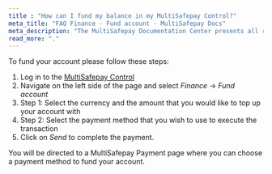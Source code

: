 ```yaml
---
title : "How can I fund my balance in my MultiSafepay Control?"
meta_title: "FAQ Finance - Fund account - MultiSafepay Docs"
meta_description: "The MultiSafepay Documentation Center presents all relevant information about our Plugins and API. You can also find support pages for Payment Methods, Tools and General Questions as well as the contact details of our Support and Integration Teams."
read_more: "."
---
```


To fund your account please follow these steps:

1. Log in to the [MultiSafepay Control](https://merchant.multisafepay.com)
2. Navigate on the left side of the page and select _Finance_ -> _Fund account_
3. Step 1: Select the currency and the amount that you would like to top up your account with
4. Step 2: Select the payment method that you wish to use to execute the transaction
5. Click on _Send_ to complete the payment.

You will be directed to a MultiSafepay Payment page where you can choose a payment method to fund your account.
